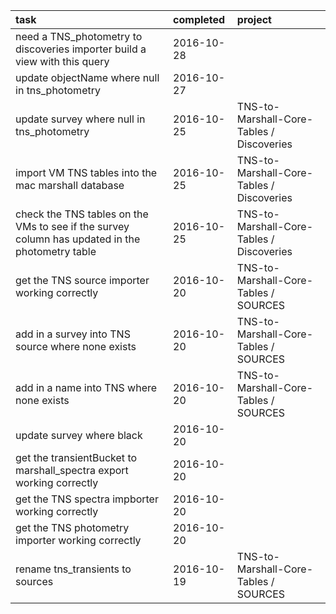 | task                                                                                             | completed   | project                                    |
|:-------------------------------------------------------------------------------------------------|:------------|:-------------------------------------------|
| need a TNS_photometry to discoveries importer   build a view with this query                     | 2016-10-28  |                                            |
| update objectName where null in tns_photometry                                                   | 2016-10-27  |                                            |
| update survey where null in tns_photometry                                                       | 2016-10-25  | TNS-to-Marshall-Core-Tables / Discoveries  |
| import VM TNS tables into the mac marshall database                                              | 2016-10-25  | TNS-to-Marshall-Core-Tables / Discoveries  |
| check the TNS tables on the VMs to see if the survey column has updated in the photometry table  | 2016-10-25  | TNS-to-Marshall-Core-Tables / Discoveries  |
| get the TNS source importer working correctly                                                    | 2016-10-20  | TNS-to-Marshall-Core-Tables / SOURCES      |
| add in a survey into TNS source where none exists                                                | 2016-10-20  | TNS-to-Marshall-Core-Tables / SOURCES      |
| add in a name into TNS where none exists                                                         | 2016-10-20  | TNS-to-Marshall-Core-Tables / SOURCES      |
| update survey where black                                                                        | 2016-10-20  |                                            |
| get the transientBucket to marshall_spectra export working correctly                             | 2016-10-20  |                                            |
| get the TNS spectra impborter working correctly                                                  | 2016-10-20  |                                            |
| get the TNS photometry importer working correctly                                                | 2016-10-20  |                                            |
| rename tns_transients to sources                                                                 | 2016-10-19  | TNS-to-Marshall-Core-Tables / SOURCES      |